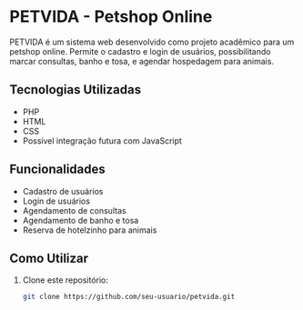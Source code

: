 # PETVIDA - Petshop Online

PETVIDA é um sistema web desenvolvido como projeto acadêmico para um petshop online. Permite o cadastro e login de usuários, possibilitando marcar consultas, banho e tosa, e agendar hospedagem para animais.

## Tecnologias Utilizadas

- PHP
- HTML
- CSS
- Possível integração futura com JavaScript

## Funcionalidades

- Cadastro de usuários
- Login de usuários
- Agendamento de consultas
- Agendamento de banho e tosa
- Reserva de hotelzinho para animais

## Como Utilizar

1. Clone este repositório:

   ```bash
   git clone https://github.com/seu-usuario/petvida.git
